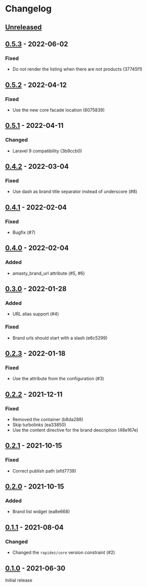 # Changelog

## [Unreleased](https://github.com/org/repo/compare/0.5.3...master)

## [0.5.3](https://github.com/org/repo/compare/0.5.2...0.5.3) - 2022-06-02

### Fixed

- Do not render the listing when there are not products (37745f1)

## [0.5.2](https://github.com/org/repo/compare/0.5.1...0.5.2) - 2022-04-12

### Fixed

- Use the new core facade location (6075839)

## [0.5.1](https://github.com/org/repo/compare/0.4.2...0.5.1) - 2022-04-11

### Changed

- Laravel 9 compatibility (3b9ccb0)

## [0.4.2](https://github.com/org/repo/compare/0.4.1...0.4.2) - 2022-03-04

### Fixed

- Use dash as brand title separator instead of underscore (#8)

## [0.4.1](https://github.com/org/repo/compare/0.4.0...0.4.1) - 2022-02-04

### Fixed

- Bugfix (#7)

## [0.4.0](https://github.com/org/repo/compare/0.3.0...0.4.0) - 2022-02-04

### Added

- amasty_brand_url attribute (#5, #6)

## [0.3.0](https://github.com/org/repo/compare/0.2.3...0.3.0) - 2022-01-28

### Added

- URL alias support (#4)

### Fixed

- Brand urls should start with a slash (e6c5299)

## [0.2.3](https://github.com/org/repo/compare/0.2.2...0.2.3) - 2022-01-18

### Fixed

- Use the attribute from the configuration (#3)

## [0.2.2](https://github.com/org/repo/compare/0.2.1...0.2.2) - 2021-12-11

### Fixed

- Removed the container (b8da288)
- Skip turbolinks (ea33850)
- Use the content directive for the brand description (48e167e)

## [0.2.1](https://github.com/org/repo/compare/0.2.0...0.2.1) - 2021-10-15

### Fixed

- Correct publish path (efd7739)

## [0.2.0](https://github.com/org/repo/compare/0.1.1...0.2.0) - 2021-10-15

### Added

- Brand list widget (ea8e668)

## [0.1.1](https://github.com/org/repo/compare/0.1.0...0.1.1) - 2021-08-04

### Changed

- Changed the `rapidez/core` version constraint (#2)

## [0.1.0](https://github.com/org/repo/compare/e66f2f9cda80040663c5176e9de143ac2ca8b204...0.1.0) - 2021-06-30

Initial release
